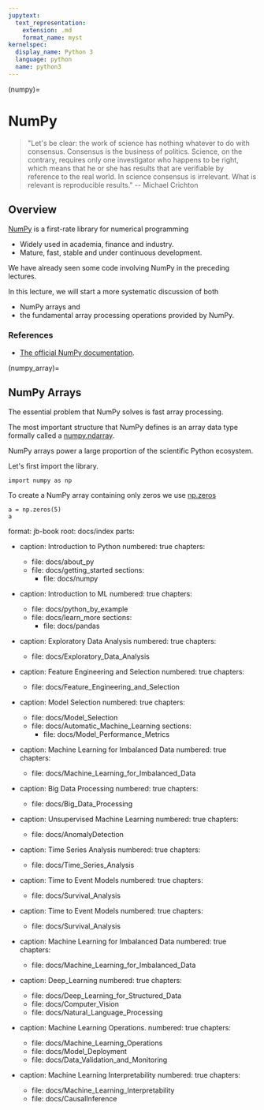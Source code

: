 ```yaml
---
jupytext:
  text_representation:
    extension: .md
    format_name: myst
kernelspec:
  display_name: Python 3
  language: python
  name: python3
---
```


(numpy)=

# NumPy

> \"Let\'s be clear: the work of science has nothing whatever to do with
> consensus. Consensus is the business of politics. Science, on the
> contrary, requires only one investigator who happens to be right,
> which means that he or she has results that are verifiable by
> reference to the real world. In science consensus is irrelevant. What
> is relevant is reproducible results.\" -- Michael Crichton

## Overview

[NumPy](https://en.wikipedia.org/wiki/NumPy) is a first-rate library for
numerical programming

-   Widely used in academia, finance and industry.
-   Mature, fast, stable and under continuous development.

We have already seen some code involving NumPy in the preceding
lectures.

In this lecture, we will start a more systematic discussion of both

-   NumPy arrays and
-   the fundamental array processing operations provided by NumPy.

### References

-   [The official NumPy documentation](http://docs.scipy.org/doc/numpy/reference/).

(numpy_array)=

## NumPy Arrays

The essential problem that NumPy solves is fast array processing.

The most important structure that NumPy defines is an array data type
formally called a
[numpy.ndarray](http://docs.scipy.org/doc/numpy/reference/arrays.ndarray.html).

NumPy arrays power a large proportion of the scientific Python
ecosystem.

Let\'s first import the library.

```{code-cell} ipython3
import numpy as np
```

To create a NumPy array containing only zeros we use
[np.zeros](http://docs.scipy.org/doc/numpy/reference/generated/numpy.zeros.html#numpy.zeros)

```{code-cell} ipython3
a = np.zeros(5)
a
```



format: jb-book
root: docs/index
parts:
  - caption: Introduction to Python
    numbered: true
    chapters:
    - file: docs/about_py
    - file: docs/getting_started
      sections:
      - file: docs/numpy
  - caption: Introduction to ML
    numbered: true
    chapters:
    - file: docs/python_by_example
    - file: docs/learn_more
      sections:
      - file: docs/pandas
  - caption: Exploratory Data Analysis
    numbered: true
    chapters:
    - file: docs/Exploratory_Data_Analysis

 - caption: Feature Engineering and Selection
    numbered: true
    chapters:
    - file: docs/Feature_Engineering_and_Selection

  - caption: Model Selection
    numbered: true
    chapters:
    - file: docs/Model_Selection
    - file: docs/Automatic_Machine_Learning
      sections:
      - file: docs/Model_Performance_Metrics

- caption: Machine Learning for Imbalanced Data
    numbered: true
    chapters:
    - file: docs/Machine_Learning_for_Imbalanced_Data

 - caption: Big Data Processing
    numbered: true
    chapters:
    - file: docs/Big_Data_Processing

 - caption: Unsupervised Machine Learning
    numbered: true
    chapters:
    - file: docs/AnomalyDetection

- caption: Time Series Analysis
    numbered: true
    chapters:
    - file: docs/Time_Series_Analysis

- caption: Time to Event Models
    numbered: true
    chapters:
    - file: docs/Survival_Analysis

- caption: Time to Event Models
    numbered: true
    chapters:
    - file: docs/Survival_Analysis


- caption: Machine Learning for Imbalanced Data
    numbered: true
    chapters:
    - file: docs/Machine_Learning_for_Imbalanced_Data

- caption: Deep_Learning
    numbered: true
    chapters:
    - file: docs/Deep_Learning_for_Structured_Data
    - file: docs/Computer_Vision
    - file: docs/Natural_Language_Processing

- caption: Machine Learning Operations.
    numbered: true
    chapters:
    - file: docs/Machine_Learning_Operations
    - file: docs/Model_Deployment
    - file: docs/Data_Validation_and_Monitoring

- caption: Machine Learning Interpretability
    numbered: true
    chapters:
    - file: docs/Machine_Learning_Interpretability
    - file: docs/CausalInference
